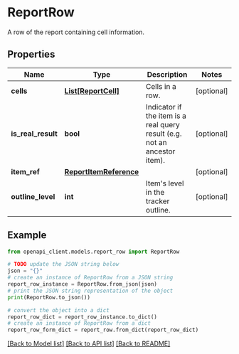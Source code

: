 # ReportRow

A row of the report containing cell information.

## Properties

Name | Type | Description | Notes
------------ | ------------- | ------------- | -------------
**cells** | [**List[ReportCell]**](ReportCell.md) | Cells in a row. | [optional] 
**is_real_result** | **bool** | Indicator if the item is a real query result (e.g. not an ancestor item). | [optional] 
**item_ref** | [**ReportItemReference**](ReportItemReference.md) |  | [optional] 
**outline_level** | **int** | Item&#39;s level in the tracker outline. | [optional] 

## Example

```python
from openapi_client.models.report_row import ReportRow

# TODO update the JSON string below
json = "{}"
# create an instance of ReportRow from a JSON string
report_row_instance = ReportRow.from_json(json)
# print the JSON string representation of the object
print(ReportRow.to_json())

# convert the object into a dict
report_row_dict = report_row_instance.to_dict()
# create an instance of ReportRow from a dict
report_row_form_dict = report_row.from_dict(report_row_dict)
```
[[Back to Model list]](../README.md#documentation-for-models) [[Back to API list]](../README.md#documentation-for-api-endpoints) [[Back to README]](../README.md)



